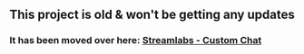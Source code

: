 ## This project is old & won't be getting any updates

### It has been moved over here: [Streamlabs - Custom Chat](https://github.com/makakiyoAnju/streamlabs-custom-chat)
